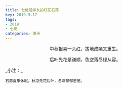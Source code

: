```yaml
---
title: 七绝题学友拍红花石蒜
key: 2019.9.17
tags: 
- 2019
- 七绝
categories: 律诗
---
```


<p align="center">中秋报喜一头红，拔地成嫣又重生。
</p>
<p align="center">后叶先花是谦顺，色空落尽绿从容。
</p>
_小注：_

```
石蒜夏季休眠，秋凉先花后叶，冬寒郁郁葱葱。
```